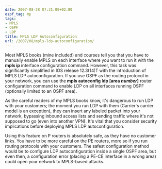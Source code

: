 ```yaml
---
date: 2007-08-28 07:31:00+02:00
ospf_tag: mp
tags:
- MPLS
- OSPF
- LDP
title: MPLS LDP Autoconfiguration
url: /2007/08/mpls-ldp-autoconfiguration/
---
```

Most MPLS books (mine included) and courses tell you that you have to manually enable MPLS on each interface where you want to run it with the **mpls ip** interface configuration command. However, this task was significantly simplified in IOS release 12.3(14)T with the introduction of MPLS LDP autoconfiguration. If you use OSPF as the routing protocol in your network, you can use the **mpls autoconfig ldp [area *number*]** router configuration command to enable LDP on all interfaces running OSPF (optionally limited to an OSPF area).

As the careful readers of my MPLS books know, it's dangerous to run LDP with your customers; the moment you run LDP with them (Carrier's carrier model is an exception), they can insert any labeled packet into your network, bypassing inbound access lists and sending traffic where it's not supposed to go (even into another VPN). It's vital that you consider security implications before deploying MPLS LDP autoconfiguration.

Using this feature on P routers is absolutely safe, as they have no customer links. You have to be more careful on the PE routers, more so if you run routing protocols with your customers. The safest configuration method would be to configure LDP autoconfiguration inside a single OSPF area, but even then, a configuration error (placing a PE-CE interface in a wrong area) could open your network to MPLS-based attacks.
